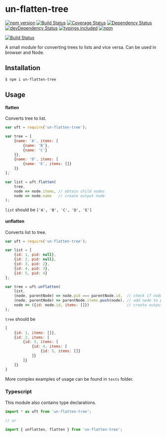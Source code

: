un-flatten-tree
=========
[![npm version](https://badge.fury.io/js/un-flatten-tree.svg)](https://badge.fury.io/js/un-flatten-tree)
[![Build Status](https://travis-ci.org/iyegoroff/un-flatten-tree.svg?branch=master)](https://travis-ci.org/iyegoroff/un-flatten-tree)
[![Coverage Status](https://coveralls.io/repos/github/iyegoroff/un-flatten-tree/badge.svg?branch=master)](https://coveralls.io/github/iyegoroff/un-flatten-tree?branch=master)
[![Dependency Status](https://david-dm.org/iyegoroff/un-flatten-tree.svg)](https://david-dm.org/iyegoroff/un-flatten-tree)
[![devDependency Status](https://david-dm.org/iyegoroff/un-flatten-tree/dev-status.svg)](https://david-dm.org/iyegoroff/un-flatten-tree#info=devDependencies)
[![typings included](https://img.shields.io/badge/typings-included-brightgreen.svg)](#typescript)
[![npm](https://img.shields.io/npm/l/express.svg)](https://www.npmjs.com/package/un-flatten-tree)

[![Build Status](https://saucelabs.com/browser-matrix/iyegoroff-2.svg)](https://saucelabs.com/beta/builds/e59549995d6e4497884003c6c8c1e129)

A small module for converting trees to lists and vice versa. Can be used in browser and Node.

## Installation

```bash
$ npm i un-flatten-tree
```

## Usage

#### flatten
Converts tree to list.

```javascript
var uft = require('un-flatten-tree');

var tree = [
    {name: 'A', items: [
        {name: 'B'},
        {name: 'C'}
    ]},
    {name: 'D', items: [
        {name: 'E', items: []}
    ]}
];

var list = uft.flatten(
    tree,
    node => node.items, // obtain child nodes
    node => node.name   // create output node
);
```
  
`list` should be `['A', 'B', 'C', 'D', 'E']`

#### unflatten
Converts list to tree.

```javascript
var uft = require('un-flatten-tree');

var list = [
    {id: 1, pid: null},
    {id: 2, pid: null},
    {id: 3, pid: 2},
    {id: 4, pid: 3},
    {id: 5, pid: 4}
];

var tree = uft.unflatten(
    list,
    (node, parentNode) => node.pid === parentNode.id,  // check if node is a child of parentNode
    (node, parentNode) => parentNode.items.push(node), // add node to parentNode
    node => ({id: node.id, items: []})                 // create output node
);
```
    
`tree` should be
  
```javascript
[
    {id: 1, items: []}, 
    {id: 2, items: [
        {id: 3, items: [
            {id: 4, items: [
                {id: 5, items: []}
            ]}
        ]}
    ]}
]
```
    
More complex examples of usage can be found in `tests` folder.

### Typescript

This module also contains type declarations.

```typescript
import * as uft from 'un-flatten-tree';

// or

import { unflatten, flatten } from 'un-flatten-tree';
```    
